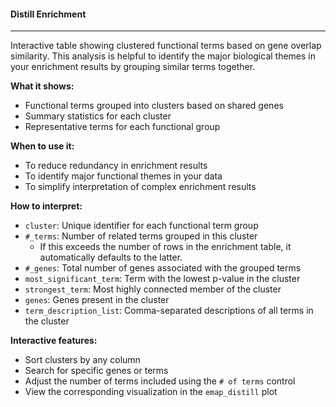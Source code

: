 #### Distill Enrichment
-----------------------

Interactive table showing clustered functional terms based on gene overlap similarity.
This analysis is helpful to identify the major biological themes in your enrichment results by grouping similar terms together.

**What it shows:**
- Functional terms grouped into clusters based on shared genes
- Summary statistics for each cluster
- Representative terms for each functional group

**When to use it:**
- To reduce redundancy in enrichment results
- To identify major functional themes in your data
- To simplify interpretation of complex enrichment results

**How to interpret:**
- `cluster`: Unique identifier for each functional term group
- `#_terms`: Number of related terms grouped in this cluster
  - If this exceeds the number of rows in the enrichment table,
    it automatically defaults to the latter.
- `#_genes`: Total number of genes associated with the grouped terms
- `most_significant_term`: Term with the lowest p-value in the cluster
- `strongest_term`: Most highly connected member of the cluster
- `genes`: Genes present in the cluster
- `term_description_list`: Comma-separated descriptions of all terms in the cluster

**Interactive features:**
- Sort clusters by any column
- Search for specific genes or terms
- Adjust the number of terms included using the `# of terms` control
- View the corresponding visualization in the `emap_distill` plot


